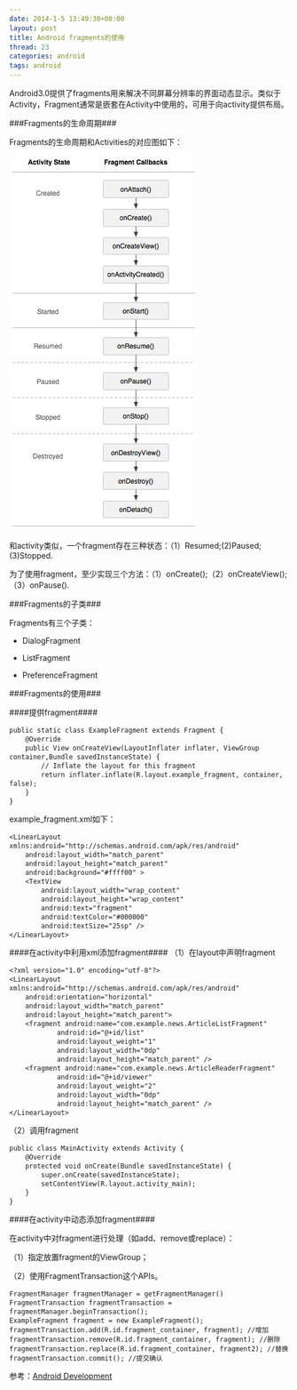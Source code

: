 ```yaml
---
date: 2014-1-5 13:49:30+00:00
layout: post
title: Android fragments的使用
thread: 23
categories: android
tags: android
---
```


Android3.0提供了fragments用来解决不同屏幕分辨率的界面动态显示。类似于Activity，Fragment通常是嵌套在Activity中使用的，可用于向activity提供布局。

###Fragments的生命周期###

Fragments的生命周期和Activities的对应图如下：

![](/assets/blog_pic/activity_fragment_lifecycle.png)

和activity类似，一个fragment存在三种状态：（1）Resumed;(2)Paused;(3)Stopped.

为了使用fragment，至少实现三个方法：（1）onCreate();（2）onCreateView();（3）onPause().

###Fragments的子类###

Fragments有三个子类：

- DialogFragment

- ListFragment

- PreferenceFragment

###Fragments的使用###

####提供fragment####

	public static class ExampleFragment extends Fragment {
	    @Override
	    public View onCreateView(LayoutInflater inflater, ViewGroup container,Bundle savedInstanceState) {
	        // Inflate the layout for this fragment
	        return inflater.inflate(R.layout.example_fragment, container, false);
	    }
	}

example_fragment.xml如下：

	<LinearLayout xmlns:android="http://schemas.android.com/apk/res/android"  
	    android:layout_width="match_parent"  
	    android:layout_height="match_parent"  
	    android:background="#ffff00" >   
	    <TextView  
	        android:layout_width="wrap_content"  
	        android:layout_height="wrap_content"  
	        android:text="fragment"  
	        android:textColor="#000000"  
	        android:textSize="25sp" />  
	</LinearLayout>  

####在activity中利用xml添加fragment####
（1）在layout中声明fragment

	<?xml version="1.0" encoding="utf-8"?>
	<LinearLayout xmlns:android="http://schemas.android.com/apk/res/android"
	    android:orientation="horizontal"
	    android:layout_width="match_parent"
	    android:layout_height="match_parent">
	    <fragment android:name="com.example.news.ArticleListFragment"
	            android:id="@+id/list"
	            android:layout_weight="1"
	            android:layout_width="0dp"
	            android:layout_height="match_parent" />
	    <fragment android:name="com.example.news.ArticleReaderFragment"
	            android:id="@+id/viewer"
	            android:layout_weight="2"
	            android:layout_width="0dp"
	            android:layout_height="match_parent" />
	</LinearLayout>

（2）调用fragment

	public class MainActivity extends Activity {  
	    @Override  
	    protected void onCreate(Bundle savedInstanceState) {  
	        super.onCreate(savedInstanceState);  
	        setContentView(R.layout.activity_main);  
	    }  
	}  

####在activity中动态添加fragment####

在activity中对fragment进行处理（如add、remove或replace）：

（1）指定放置fragment的ViewGroup；

（2）使用FragmentTransaction这个APIs。

	FragmentManager fragmentManager = getFragmentManager()
	FragmentTransaction fragmentTransaction = fragmentManager.beginTransaction();
	ExampleFragment fragment = new ExampleFragment();
	fragmentTransaction.add(R.id.fragment_container, fragment); //增加
	fragmentTransaction.remove(R.id.fragment_container, fragment); //删除
	fragmentTransaction.replace(R.id.fragment_container, fragment2); //替换
	fragmentTransaction.commit(); //提交确认

参考：[Android Development](http://developer.android.com/guide/components/fragments.html)